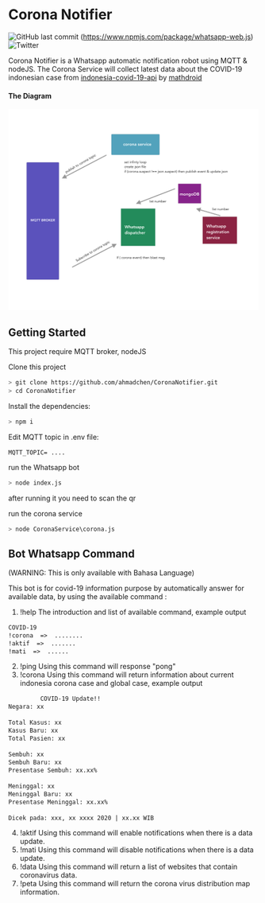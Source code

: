 # Corona Notifier 

![GitHub last commit](https://img.shields.io/github/last-commit/ahmadchen/CoronaNotifier)
(https://www.npmjs.com/package/whatsapp-web.js)
![Twitter](https://img.shields.io/twitter/follow/teman_bahagia?style=social)

Corona Notifier is a Whatsapp automatic notification robot using MQTT & nodeJS. The Corona Service will collect latest data about the COVID-19 indonesian case from [indonesia-covid-19-api](https://indonesia-covid-19.mathdro.id/api) by [mathdroid](https://github.com/mathdroid/indonesia-covid-19-api)

#### The Diagram
![Diagram](Diagram.png)


## Getting Started

This project require MQTT broker, nodeJS

Clone this project

```bash
> git clone https://github.com/ahmadchen/CoronaNotifier.git
> cd CoronaNotifier

```

Install the dependencies:

```bash
> npm i
```

Edit MQTT topic in .env file:

```
MQTT_TOPIC= ....
```

run the Whatsapp bot

```bash
> node index.js
```

after running it you need to scan the qr

run the corona service

```bash
> node CoronaService\corona.js
```

## Bot Whatsapp Command
(WARNING: This is only available with Bahasa Language)

This bot is for covid-19 information purpose by automatically answer for available data, by using the available command :
1. !help 
The introduction and list of available command, example output
```
COVID-19 
!corona  =>  ........
!aktif  =>  .......
!mati  =>  ......
```
2. !ping 
Using this command will response "pong"
3. !corona 
Using this command will return information about current indonesia corona case and global case, example output
```
         COVID-19 Update!!
Negara: xx

Total Kasus: xx
Kasus Baru: xx
Total Pasien: xx

Sembuh: xx
Sembuh Baru: xx
Presentase Sembuh: xx.xx%

Meninggal: xx
Meninggal Baru: xx
Presentase Meninggal: xx.xx%

Dicek pada: xxx, xx xxxx 2020 | xx.xx WIB
```
4. !aktif 
Using this command will enable notifications when there is a data update.
5. !mati 
Using this command will disable notifications when there is a data update.
6. !data
Using this command will return a list of websites that contain coronavirus data.
7. !peta 
Using this command will return the corona virus distribution map information.
